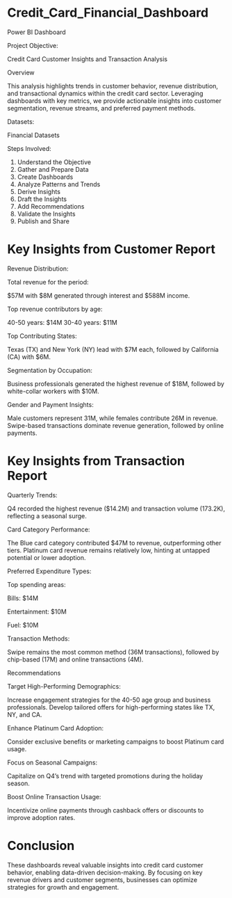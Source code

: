 # Credit_Card_Financial_Dashboard
Power BI Dashboard

Project Objective: 

Credit Card Customer Insights and Transaction Analysis

Overview

This analysis highlights trends in customer behavior, revenue distribution, and transactional dynamics within the credit card sector. Leveraging dashboards with key metrics, we provide actionable insights into customer segmentation, revenue streams, and preferred payment methods.

Datasets: 

Financial Datasets

Steps Involved:
1. Understand the Objective
2. Gather and Prepare Data
3. Create Dashboards
4. Analyze Patterns and Trends
5. Derive Insights
6. Draft the Insights
7. Add Recommendations
8. Validate the Insights
9. Publish and Share

# Key Insights from Customer Report
Revenue Distribution:

Total revenue for the period: 

$57M with $8M generated through interest and $588M income.

Top revenue contributors by age:

40-50 years: $14M
30-40 years: $11M

Top Contributing States:

Texas (TX) and New York (NY) lead with $7M each, followed by California (CA) with $6M.

Segmentation by Occupation:

Business professionals generated the highest revenue of $18M, followed by white-collar workers with $10M.

Gender and Payment Insights:

Male customers represent 31M, while females contribute 26M in revenue.
Swipe-based transactions dominate revenue generation, followed by online payments.

# Key Insights from Transaction Report
Quarterly Trends:

Q4 recorded the highest revenue ($14.2M) and transaction volume (173.2K), reflecting a seasonal surge.

Card Category Performance:

The Blue card category contributed $47M to revenue, outperforming other tiers.
Platinum card revenue remains relatively low, hinting at untapped potential or lower adoption.

Preferred Expenditure Types:

Top spending areas:

Bills: $14M

Entertainment: $10M

Fuel: $10M

Transaction Methods:

Swipe remains the most common method (36M transactions), followed by chip-based (17M) and online transactions (4M).

Recommendations

Target High-Performing Demographics:

Increase engagement strategies for the 40-50 age group and business professionals.
Develop tailored offers for high-performing states like TX, NY, and CA.

Enhance Platinum Card Adoption:

Consider exclusive benefits or marketing campaigns to boost Platinum card usage.

Focus on Seasonal Campaigns:

Capitalize on Q4’s trend with targeted promotions during the holiday season.

Boost Online Transaction Usage:

Incentivize online payments through cashback offers or discounts to improve adoption rates.

# Conclusion

These dashboards reveal valuable insights into credit card customer behavior, enabling data-driven decision-making. By focusing on key revenue drivers and customer segments, businesses can optimize strategies for growth and engagement.


